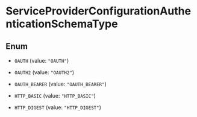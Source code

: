 

# ServiceProviderConfigurationAuthenticationSchemaType

## Enum


* `OAUTH` (value: `"OAUTH"`)

* `OAUTH2` (value: `"OAUTH2"`)

* `OAUTH_BEARER` (value: `"OAUTH_BEARER"`)

* `HTTP_BASIC` (value: `"HTTP_BASIC"`)

* `HTTP_DIGEST` (value: `"HTTP_DIGEST"`)



